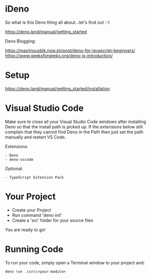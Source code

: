# iDeno
So what is this Deno thing all about...let's find out :-)

https://deno.land/manual/getting_started

Deno Blogging:

https://maximousblk.now.sh/post/deno-for-javascript-beginners/
https://www.geeksforgeeks.org/deno-js-introduction/


# Setup

https://deno.land/manual/getting_started/installation


# Visual Studio Code
Make sure to close all your Visual Studio Code windows after installing Deno so that the install path is picked up. If the extensions below still complain that
they cannot find Deno in the Path then just set the path manually and restart VS Code.

Extensions:

    - Deno
    - deno-vscode

Optional:

    - TypeScript Extension Pack

# Your Project

- Create your Project
- Run command 'deno init'
- Create a 'src' folder for your source files

You are ready to go!

# Running Code
To run your code, simply open a Terminal window to your project and:

    deno run .\src\<your-module>